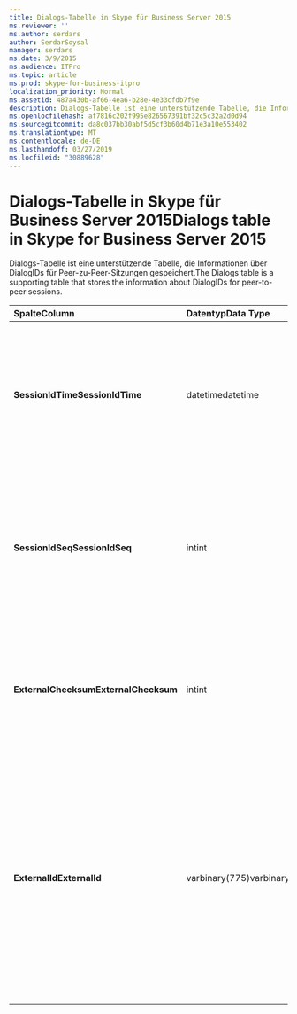 ```yaml
---
title: Dialogs-Tabelle in Skype für Business Server 2015
ms.reviewer: ''
ms.author: serdars
author: SerdarSoysal
manager: serdars
ms.date: 3/9/2015
ms.audience: ITPro
ms.topic: article
ms.prod: skype-for-business-itpro
localization_priority: Normal
ms.assetid: 487a430b-af66-4ea6-b28e-4e33cfdb7f9e
description: Dialogs-Tabelle ist eine unterstützende Tabelle, die Informationen über DialogIDs für Peer-zu-Peer-Sitzungen gespeichert.
ms.openlocfilehash: af7816c202f995e826567391bf32c5c32a2d0d94
ms.sourcegitcommit: da8c037bb30abf5d5cf3b60d4b71e3a10e553402
ms.translationtype: MT
ms.contentlocale: de-DE
ms.lasthandoff: 03/27/2019
ms.locfileid: "30889628"
---
```

# <a name="dialogs-table-in-skype-for-business-server-2015"></a><span data-ttu-id="dc6c6-103">Dialogs-Tabelle in Skype für Business Server 2015</span><span class="sxs-lookup"><span data-stu-id="dc6c6-103">Dialogs table in Skype for Business Server 2015</span></span>
 
<span data-ttu-id="dc6c6-104">Dialogs-Tabelle ist eine unterstützende Tabelle, die Informationen über DialogIDs für Peer-zu-Peer-Sitzungen gespeichert.</span><span class="sxs-lookup"><span data-stu-id="dc6c6-104">The Dialogs table is a supporting table that stores the information about DialogIDs for peer-to-peer sessions.</span></span>
  
|<span data-ttu-id="dc6c6-105">**Spalte**</span><span class="sxs-lookup"><span data-stu-id="dc6c6-105">**Column**</span></span>|<span data-ttu-id="dc6c6-106">**Datentyp**</span><span class="sxs-lookup"><span data-stu-id="dc6c6-106">**Data Type**</span></span>|<span data-ttu-id="dc6c6-107">**Schlüssel/Index**</span><span class="sxs-lookup"><span data-stu-id="dc6c6-107">**Key/Index**</span></span>|<span data-ttu-id="dc6c6-108">**Details**</span><span class="sxs-lookup"><span data-stu-id="dc6c6-108">**Details**</span></span>|
|:-----|:-----|:-----|:-----|
|<span data-ttu-id="dc6c6-109">**SessionIdTime**</span><span class="sxs-lookup"><span data-stu-id="dc6c6-109">**SessionIdTime**</span></span> <br/> |<span data-ttu-id="dc6c6-110">datetime</span><span class="sxs-lookup"><span data-stu-id="dc6c6-110">datetime</span></span>  <br/> |<span data-ttu-id="dc6c6-111">Primary</span><span class="sxs-lookup"><span data-stu-id="dc6c6-111">Primary</span></span>  <br/> |<span data-ttu-id="dc6c6-112">Zeitpunkt der sitzungsanforderung; zusammen mit SessionIDSeq verwendet zur eindeutigen Identifizierung eine Sitzung.</span><span class="sxs-lookup"><span data-stu-id="dc6c6-112">Time of session request; used in conjunction with SessionIDSeq to uniquely identify a session.</span></span>  <br/> |
|<span data-ttu-id="dc6c6-113">**SessionIdSeq**</span><span class="sxs-lookup"><span data-stu-id="dc6c6-113">**SessionIdSeq**</span></span> <br/> |<span data-ttu-id="dc6c6-114">int</span><span class="sxs-lookup"><span data-stu-id="dc6c6-114">int</span></span>  <br/> |<span data-ttu-id="dc6c6-115">Primary</span><span class="sxs-lookup"><span data-stu-id="dc6c6-115">Primary</span></span>  <br/> |<span data-ttu-id="dc6c6-116">ID-Nummer, um die Sitzung zu identifizieren.</span><span class="sxs-lookup"><span data-stu-id="dc6c6-116">ID number to identify the session.</span></span> <span data-ttu-id="dc6c6-117">In Verbindung mit SessionIDTime verwendet, um eine Sitzung eindeutig zu identifizieren.</span><span class="sxs-lookup"><span data-stu-id="dc6c6-117">Used in conjunction with SessionIDTime to uniquely identify a session.</span></span>  <br/> |
|<span data-ttu-id="dc6c6-118">**ExternalChecksum**</span><span class="sxs-lookup"><span data-stu-id="dc6c6-118">**ExternalChecksum**</span></span> <br/> |<span data-ttu-id="dc6c6-119">int</span><span class="sxs-lookup"><span data-stu-id="dc6c6-119">int</span></span>  <br/> | <br/> |<span data-ttu-id="dc6c6-120">Prüfsumme der ExternalID.</span><span class="sxs-lookup"><span data-stu-id="dc6c6-120">Checksum of the ExternalID.</span></span> <span data-ttu-id="dc6c6-121">Dieses Feld wird verwendet, um die Datenbank Suchvorgänge zu beschleunigen.</span><span class="sxs-lookup"><span data-stu-id="dc6c6-121">This field is used to increase the speed of database searches.</span></span>  <br/> |
|<span data-ttu-id="dc6c6-122">**ExternalId**</span><span class="sxs-lookup"><span data-stu-id="dc6c6-122">**ExternalId**</span></span> <br/> |<span data-ttu-id="dc6c6-123">varbinary(775)</span><span class="sxs-lookup"><span data-stu-id="dc6c6-123">varbinary(775)</span></span>  <br/> | <br/> |<span data-ttu-id="dc6c6-124">SIP-Dialog-ID als binäre gespeichert.</span><span class="sxs-lookup"><span data-stu-id="dc6c6-124">SIP dialog ID, stored as a binary.</span></span> <span data-ttu-id="dc6c6-125">Das Format der Binärdatei ist:</span><span class="sxs-lookup"><span data-stu-id="dc6c6-125">The format of the binary is:</span></span>  <br/> <span data-ttu-id="dc6c6-126">Dialogfeld; aus Tag; -tag</span><span class="sxs-lookup"><span data-stu-id="dc6c6-126">dialog;from-tag;to-tag</span></span>  <br/> <span data-ttu-id="dc6c6-127">Diese Daten können mithilfe der folgenden Syntax in das Textformat konvertiert werden:</span><span class="sxs-lookup"><span data-stu-id="dc6c6-127">This data can be converted to text format by using this syntax:</span></span>  <br/>  `cast(cast(ExternalId as varbinary(max)) as varchar(max))` <br/> |
   


